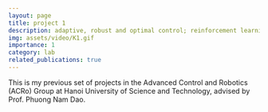 ```yaml
---
layout: page
title: project 1
description: adaptive, robust and optimal control; reinforcement learning
img: assets/video/K1.gif
importance: 1
category: lab
related_publications: true
---
```


This is my previous set of projects in the Advanced Control and Robotics (ACRo) Group at Hanoi University of Science and Technology, advised by Prof. Phuong Nam Dao. 
